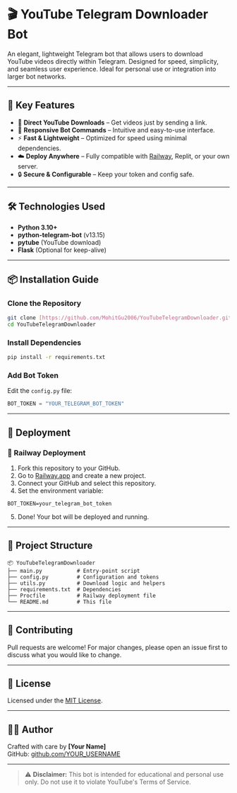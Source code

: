 # 🎬 YouTube Telegram Downloader Bot

An elegant, lightweight Telegram bot that allows users to download YouTube videos directly within Telegram. Designed for speed, simplicity, and seamless user experience. Ideal for personal use or integration into larger bot networks.

---

## 🚀 Key Features

- 🎥 **Direct YouTube Downloads** – Get videos just by sending a link.
- 🤖 **Responsive Bot Commands** – Intuitive and easy-to-use interface.
- ⚡ **Fast & Lightweight** – Optimized for speed using minimal dependencies.
- ☁️ **Deploy Anywhere** – Fully compatible with [Railway](https://railway.app), Replit, or your own server.
- 🔒 **Secure & Configurable** – Keep your token and config safe.

---

## 🛠️ Technologies Used

- **Python 3.10+**
- **python-telegram-bot** (v13.15)
- **pytube** (YouTube download)
- **Flask** (Optional for keep-alive)

---

## 📦 Installation Guide

### Clone the Repository

```bash
git clone [https://github.com/MohitGu2006/YouTubeTelegramDownloader.git]
cd YouTubeTelegramDownloader
```

### Install Dependencies

```bash
pip install -r requirements.txt
```

### Add Bot Token

Edit the `config.py` file:

```python
BOT_TOKEN = "YOUR_TELEGRAM_BOT_TOKEN"
```

---

## 📡 Deployment

### 🚉 Railway Deployment

1. Fork this repository to your GitHub.
2. Go to [Railway.app](https://railway.app) and create a new project.
3. Connect your GitHub and select this repository.
4. Set the environment variable:

```
BOT_TOKEN=your_telegram_bot_token
```

5. Done! Your bot will be deployed and running.

---

## 📁 Project Structure

```
📦 YouTubeTelegramDownloader
├── main.py           # Entry-point script
├── config.py         # Configuration and tokens
├── utils.py          # Download logic and helpers
├── requirements.txt  # Dependencies
├── Procfile          # Railway deployment file
└── README.md         # This file
```

---

## 🤝 Contributing

Pull requests are welcome! For major changes, please open an issue first to discuss what you would like to change.

---

## 📜 License

Licensed under the [MIT License](https://opensource.org/licenses/MIT).

---

## 👨‍💻 Author

Crafted with care by **[Your Name]**  
GitHub: [github.com/YOUR_USERNAME]([https://github.com/MohitGu2006])

---

> ⚠️ **Disclaimer:** This bot is intended for educational and personal use only. Do not use it to violate YouTube's Terms of Service.
